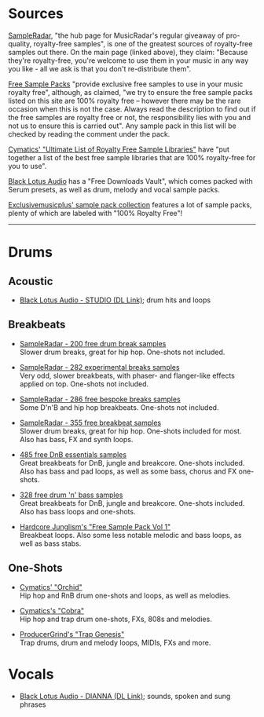 # Sources

[SampleRadar](https://www.musicradar.com/news/tech/free-music-samples-royalty-free-loops-hits-and-multis-to-download),
"the hub page for MusicRadar's regular giveaway of pro-quality, royalty-free samples", is one of the greatest sources of
royalty-free samples out there. On the main page (linked above), they claim: "Because they're royalty-free, you're welcome
to use them in your music in any way you like - all we ask is that you don't re-distribute them".

[Free Sample Packs](https://free-sample-packs.com/) "provide exclusive free samples to use in your music royalty free",
although, as claimed, "we try to ensure the free sample packs listed on this site are 100% royalty free – however there may
be the rare occasion when this is not the case. Always read the description to find out if the free samples are royalty free
or not, the responsibility lies with you and not us to ensure this is carried out". Any sample pack in this list will be checked
by reading the comment under the pack.

[Cymatics' "Ultimate List of Royalty Free Sample Libraries"](https://cymatics.fm/blogs/production/ultimate-list-of-royalty-free-sample-libraries)
have "put together a list of the best free sample libraries that are 100% royalty-free for you to use".

[Black Lotus Audio](https://blacklotusaudio.com/secret-free-downloads-vault/) has a "Free Downloads Vault", which comes
packed with Serum presets, as well as drum, melody and vocal sample packs.

[Exclusivemusicplus' sample pack collection](https://exclusivemusicplus.com/posts/e1fa9faf8fd03077/the-best-high-quality-sample-packs)
features a lot of sample packs, plenty of which are labeled with "100% Royalty Free"!

---

# Drums

## Acoustic
- [Black Lotus Audio - STUDIO (DL Link)](https://blafreedirect.s3.us-east-2.amazonaws.com/studioacousticdrums.zip); drum hits and loops

## Breakbeats

- [SampleRadar - 200 free drum break samples](https://www.musicradar.com/news/tech/sampleradar-200-free-drum-break-samples-522667)<br>
Slower drum breaks, great for hip hop. One-shots not included.

- [SampleRadar - 282 experimental breaks samples](https://www.musicradar.com/news/sampleradar-experimental-breaks-samples)<br>
Very odd, slower breakbeats, with phaser- and flanger-like effects applied on top. One-shots not included.

- [SampleRadar - 286 free bespoke breaks samples](https://www.musicradar.com/news/sampleradar-286-free-bespoke-breaks-samples)<br>
Some D'n'B and hip hop breakbeats. One-shots not included.

- [SampleRadar - 355 free breakbeat samples](https://www.musicradar.com/news/sampleradar-free-breakbeat-samples-1)<br>
Slower drum breaks, great for hip hop. One-shots included for most. Also has bass, FX and synth loops.

- [485 free DnB essentials samples](https://www.musicradar.com/news/sampleradar-dnb-essentials-samples)<br>
Great breakbeats for DnB, jungle and breakcore. One-shots included. Also has bass and pad loops, as well as some bass, chorus and FX one-shots.

- [328 free drum 'n' bass samples](https://www.musicradar.com/news/tech/sampleradar-328-free-drum-n-bass-samples-222244)<br>
Great breakbeats for DnB, jungle and breakcore. One-shots included. Also has bass loops and one-shots.

- [Hardcore Junglism's "Free Sample Pack Vol 1"](https://hardcorejunglism.com/free-sample-pack-01/)<br>
Breakbeat loops. Also some less notable melodic and bass loops, as well as bass stabs.

## One-Shots

- [Cymatics' "Orchid"](https://cymatics.fm/pages/thank-orchid-premium-sample-pack)<br>
Hip hop and RnB drum one-shots and loops, as well as melodies.

- [Cymatics's "Cobra"](https://cymatics.fm/pages/thank-cobra)<br>
Hip hop and trap drum one-shots, FXs, 808s and melodies.

- [ProducerGrind's "Trap Genesis"](https://producergrind.com/pages/trap-genesis-beta-pack-thank)<br>
Trap drums, drum and melody loops, MIDIs, FXs and more.

# Vocals

- [Black Lotus Audio - DIANNA (DL Link)](https://blafreedirect.s3.us-east-2.amazonaws.com/diannaartistpack.zip); sounds, spoken and sung phrases
